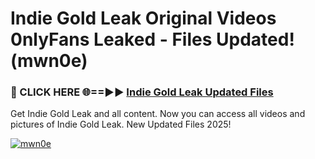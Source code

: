 # Indie Gold Leak Original Videos 0nlyFans Leaked - Files Updated! (mwn0e)

<h3>🔴 CLICK HERE 🌐==►► <a href="https://tinyurl.com/x26r9saj" rel="nofollow">Indie Gold Leak Updated Files</a></h3>

Get Indie Gold Leak and all content. Now you can access all videos and pictures of Indie Gold Leak. New Updated Files 2025!

[![mwn0e](https://i.imgur.com/LkgZPqh.gif)](https://tinyurl.com/x26r9saj)
